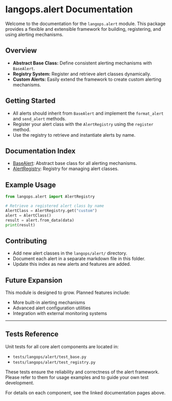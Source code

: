 # langops.alert Documentation

Welcome to the documentation for the `langops.alert` module. This package provides a flexible and extensible framework for building, registering, and using alerting mechanisms.

## Overview

- **Abstract Base Class:** Define consistent alerting mechanisms with `BaseAlert`.
- **Registry System:** Register and retrieve alert classes dynamically.
- **Custom Alerts:** Easily extend the framework to create custom alerting mechanisms.

## Getting Started

- All alerts should inherit from `BaseAlert` and implement the `format_alert` and `send_alert` methods.
- Register your alert class with the `AlertRegistry` using the `register` method.
- Use the registry to retrieve and instantiate alerts by name.

## Documentation Index

- [BaseAlert](./base.md): Abstract base class for all alerting mechanisms.
- [AlertRegistry](./registry.md): Registry for managing alert classes.

## Example Usage

```python
from langops.alert import AlertRegistry

# Retrieve a registered alert class by name
AlertClass = AlertRegistry.get("custom")
alert = AlertClass()
result = alert.from_data(data)
print(result)
```

## Contributing

- Add new alert classes in the `langops/alert/` directory.
- Document each alert in a separate markdown file in this folder.
- Update this index as new alerts and features are added.

## Future Expansion

This module is designed to grow. Planned features include:

- More built-in alerting mechanisms
- Advanced alert configuration utilities
- Integration with external monitoring systems

---

## Tests Reference

Unit tests for all core alert components are located in:

- `tests/langops/alert/test_base.py`
- `tests/langops/alert/test_registry.py`

These tests ensure the reliability and correctness of the alert framework. Please refer to them for usage examples and to guide your own test development.

For details on each component, see the linked documentation pages above.
